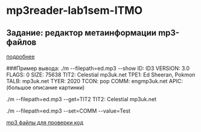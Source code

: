 # mp3reader-lab1sem-ITMO
## Задание: редактор метаинформации mp3-файлов

[подробнее](https://github.com/aleksandra0KR/mp3reader-lab1sem-ITMO/blob/main/%D0%A1%D0%B8%20%D0%94%D0%BE%D0%BF%D0%BE%D0%BB%D0%BD%D0%B8%D1%82%D0%B5%D0%BB%D1%8C%D0%BD%D0%B0%D1%8F%20%D1%80%D0%B0%D0%B1%D0%BE%D1%82%D0%B0%202.%20%D0%A0%D0%B5%D0%B4%D0%B0%D0%BA%D1%82%D0%BE%D1%80%20%D0%BC%D0%B5%D1%82%D0%B0%D1%82%D0%B8%D0%BD%D1%84%D0%BE%D1%80%D0%BC%D0%B0%D1%86%D0%B8%D0%B8%20mp3.docx)

###Пример вывода:
./m --filepath=ed.mp3 --show
ID: ID3
VERSION: 3.0
FLAGS: 0
SIZE: 75638
TIT2: Celestial mp3uk.net
TPE1: Ed Sheeran, Pokmon
TALB: mp3uk.net
TYER: 2020
TCON: pop
COMM: engmp3uk.net
APIC: (большое описание картинки)

./m --filepath=ed.mp3 --get=TIT2
TIT2: Celestial mp3uk.net

./m --filepath=ed.mp3 --set=COMM --value=Test

[mp3 файлы для проверки код](https://github.com/aleksandra0KR/mp3reader-lab1sem-ITMO/tree/main/testfiles)
